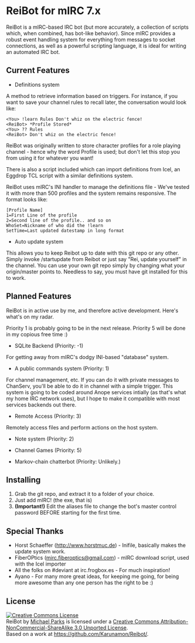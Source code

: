 ReiBot for mIRC 7.x
===================

ReiBot is a mIRC-based IRC bot (but more accurately, a collection of scripts which, when combined, has bot-like behavior). Since mIRC provides a robust event handling system for everything from messages to socket connections, as well as a powerful scripting language, it is ideal for writing an automated IRC bot.

Current Features
----------------

* Definitions system

A method to retrieve information based on triggers. For instance, if you want to save your channel rules to recall later, the conversation would look like:

    <You> !learn Rules Don't whiz on the electric fence!
    <ReiBot> *Profile Stored*
    <You> ?? Rules
    <ReiBot> Don't whiz on the electric fence!

ReiBot was originally written to store character profiles for a role playing channel - hence why the word Profile is used; but don't let this stop you from using it for whatever you want!

There is also a script included which can import definitions from Icel, an Eggdrop TCL script with a similar definitions system.

ReiBot uses mIRC's INI handler to manage the definitions file - We've tested it with more than 500 profiles and the system remains responsive. The format looks like:

    [Profile Name]
    1=First Line of the profile
    2=Second line of the profile.. and so on
    WhoSet=Nickname of who did the !learn
    SetTime=Last updated datestamp in long format


* Auto update system

This allows you to keep Reibot up to date with this git repo or any other. Simply invoke /startupdate from Reibot or just say "Rei, update yourself" in the channel.
You can use your own git repo simply by changing what your origin/master points to. Needless to say, you must have git installed for this to work.


Planned Features
----------------

ReiBot is in active use by me, and therefore active development. Here's what's on my radar.

Priority 1 is probably going to be in the next release. Priority 5 will be done in my copious free time :)


* SQLite Backend (Priority: -1)

For getting away from mIRC's dodgy INI-based "database" system.

* A public commands system (Priority: 1)

For channel management, etc. If you can do it with private messages to ChanServ, you'll be able to do it in channel with a simple trigger. This system is going to be coded around Anope services intially (as that's what my home IRC network uses), but I hope to make it compatible with most services backends out there.

* Remote Access (Priority: 3)

Remotely access files and perform actions on the host system.

* Note system (Priority: 2)

* Channel Games (Priority: 5)

* Markov-chain chatterbot (Priority: Unlikely.)

Installing
----------

1.  Grab the git repo, and extract it to a folder of your choice.
2.  Just add mIRC! (the exe, that is)
3.  **(Important!)** Edit the aliases file to change the bot's master control password BEFORE starting for the first time.

Special Thanks
------

* Horst Schaeffer (http://www.horstmuc.de) - Inifile, basically makes the update system work.
* FiberOPtics  (mirc.fiberoptics@gmail.com) - mIRC download script, used with the Icel importer
* All the folks on #deviant at irc.frogbox.es - For much inspiration!
* Ayano - For many more great ideas, for keeping me going, for being more awesome than any one person has the right to be :)

License
-------
<a rel="license" href="http://creativecommons.org/licenses/by-nc-sa/3.0/deed.en_US"><img alt="Creative Commons License" style="border-width:0" src="http://i.creativecommons.org/l/by-nc-sa/3.0/88x31.png" /></a><br /><span xmlns:dct="http://purl.org/dc/terms/" href="http://purl.org/dc/dcmitype/InteractiveResource" property="dct:title" rel="dct:type">ReiBot</span> by <a xmlns:cc="http://creativecommons.org/ns#" href="http://tkware.info" property="cc:attributionName" rel="cc:attributionURL">Michael Parks</a> is licensed under a <a rel="license" href="http://creativecommons.org/licenses/by-nc-sa/3.0/deed.en_US">Creative Commons Attribution-NonCommercial-ShareAlike 3.0 Unported License</a>.<br />Based on a work at <a xmlns:dct="http://purl.org/dc/terms/" href="https://github.com/Karunamon/Reibot/" rel="dct:source">https://github.com/Karunamon/Reibot/</a>.